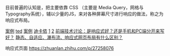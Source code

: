 <p>目前普遍的认知是，把主要依靠 CSS （主要是 Media Query，网格与Typography系统），辅以少量的JS，来对各种屏幕尺寸进行响应的做法，称之为响应式布局。</p> 


<a href="http://www.ruanyifeng.com/blog/2012/05/responsive_web_design.html">案例</a>
<a href="https://www.ted.com/">ted</a>
<a href="http://www.ecnu.edu.cn/">案例</a>
<a href="https://www.decathlon.com.cn/zh">迪卡侬</a>
<a href="http://www.sucaihuo.com/modals/36/3672/demo/">1</a>
<a href="http://www.sucaihuo.com/modals/36/3675/demo/">2</a>
<a href="http://www.qifeiye.com/%E5%89%8D%E7%AB%AF%E6%8A%80%E6%9C%AF%E8%AE%A8%E8%AE%BA%EF%BC%9A%E6%98%AF%E5%93%8D%E5%BA%94%E5%BC%8F%E5%A5%BD%EF%BC%9F%E8%BF%98%E6%98%AF%E6%89%8B%E6%9C%BA%E5%92%8Cpc%E7%AB%AF%E5%88%86%E5%BC%80%E6%9D%A5/">前端技术讨论：是响应式好？还是手机和PC端分开来写好？</a>
<a href="https://baijia.baidu.com/s?old_id=662351">静态、自适应、瀑布流、响应式网页布局有什么区别？</a>

响应式页面
https://zhuanlan.zhihu.com/p/27258076